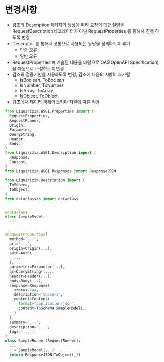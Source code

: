 # 변경사항

- 감초의 Description 패키지의 생성에 따라 요청의 대한 설명을 RequestDescription 데코레이터가 아닌 RequestProperties 를 통해서 진행 하도록 변경
- Descriptor 를 통해서 공통으로 사용되는 응답을 정의하도록 추가
  - 인증 오류
  - 일반 오류
- RequestProperties 에 기술된 내용을 바탕으로 OAS(OpenAPI Specification)을 자동으로 구성하도록 변경
- 감초의 검증기만을 사용하도록 변경, 감초에 다음의 사항이 추가됨
  - IsBoolean, ToBoolean
  - IsNumber, ToNumber
  - IsArray, ToArray
  - IsObject, ToObject,
- 감초에서 데이터 객체의 스키마 지원에 따른 적용

```python
from Liquirizia.WSGI.Properties import (
  RequestProperties,
  RequestRunner,
  Origin,
  Parameter,
  QueryString,
  Header,
  Body,
)
from Liquirizia.WSGI.Description import (
  Response,
  Content,
)
from Liquirizia.WSGI.Responses import ResponseJSON

from Liquirizia.Description import (
  ToSchema,
  ToObject,
)
from dataclasses import dataclass


@dataclass
class SampleModel:
  ...


@RequestProperties(
  method='...',
  url='...',
  origin=Origin(...),
  auth=Auth(
    ...
  ),
  parameter=Parameter(...),
  qs=QueryString(...),
  header=Header(...),
  body=Body(...),
  response=Response(
    status=200,
    description='Success',
    content=Content(
      format='application/json',
      content=ToSchema(SampleModel),
    )
  ),
  summary='...',
  description='...',
  tags='...',
)
class SampleRunner(RequestRunner):
  ...
  _ = SampleModel(...)
  return ResponseJSON(ToObject(_))
```
